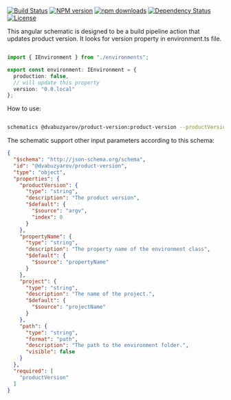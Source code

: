 [![Build Status](https://travis-ci.org/dvabuzyarov/product-version.svg?branch=master)](https://travis-ci.org/dvabuzyarov/product-version)
[![NPM version](https://img.shields.io/npm/v/@dvabuzyarov/product-version.svg?style=flat-square)](https://www.npmjs.com/package/@dvabuzyarov/product-version)
[![npm downloads](https://img.shields.io/npm/dt/@dvabuzyarov/product-version.svg?style=flat-square)](https://www.npmjs.com/package/@dvabuzyarov/product-version)
[![Dependency Status](https://img.shields.io/david/dvabuzyarov/product-version.svg?style=flat-square)](https://david-dm.org/dvabuzyarov/product-version)
[![License](https://img.shields.io/hexpm/l/plug.svg)](https://www.npmjs.com/package/@dvabuzyarov/product-version)

This angular schematic is designed to be a build pipeline action that updates product version.
It looks for version property in environment.ts file.

```typescript

import { IEnvironment } from "./environments";

export const environment: IEnvironment = {
  production: false,
  // will update this property
  version: "0.0.local"
};
```

How to use:
```bash

schematics @dvabuzyarov/product-version:product-version --productVersion="$(Build.BuildNumber)"
```

The schematic support other input parameters according to this schema:
```json
{
  "$schema": "http://json-schema.org/schema",
  "id": "@dvabuzyarov/product-version",
  "type": "object",
  "properties": {
    "productVersion": {
      "type": "string",
      "description": "The product version",
      "$default": {
        "$source": "argv",
        "index": 0
      }
    },
    "propertyName": {
      "type": "string",
      "description": "The property name of the environment class",
      "$default": {
        "$source": "propertyName"
      }
    },
    "project": {
      "type": "string",
      "description": "The name of the project.",
      "$default": {
        "$source": "projectName"
      }
    },
    "path": {
      "type": "string",
      "format": "path",
      "description": "The path to the environment folder.",
      "visible": false
    }
  },
  "required": [
    "productVersion"
  ]
}
```

